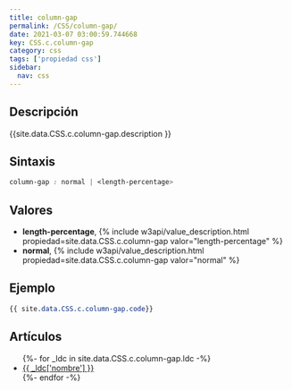 ```yaml
---
title: column-gap
permalink: /CSS/column-gap/
date: 2021-03-07 03:00:59.744668
key: CSS.c.column-gap
category: css
tags: ['propiedad css']
sidebar: 
  nav: css
---
```


## Descripción
{{site.data.CSS.c.column-gap.description }}

## Sintaxis
~~~css
column-gap : normal | <length-percentage>
~~~

## Valores
* **length-percentage**,  {% include w3api/value_description.html propiedad=site.data.CSS.c.column-gap valor="length-percentage" %}
* **normal**,  {% include w3api/value_description.html propiedad=site.data.CSS.c.column-gap valor="normal" %}

## Ejemplo
~~~css
{{ site.data.CSS.c.column-gap.code}}
~~~

## Artículos
<ul>
{%- for _ldc in site.data.CSS.c.column-gap.ldc -%}
   <li>
       <a href="{{_ldc['url'] }}">{{ _ldc['nombre'] }}</a>
   </li>
{%- endfor -%}
</ul>

